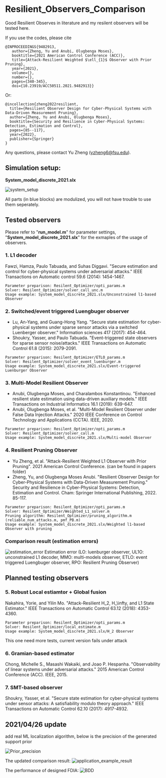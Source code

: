 # Resilient_Observers_Comparison

Good Resilient Observes in literature and my resilent observers will be tested here.


If you use the codes, please cite

```
@INPROCEEDINGS{9482913,  
   author={Zheng, Yu and Anubi, Olugbenga Moses},  
   booktitle={2021 American Control Conference (ACC)},   
   title={Attack-Resilient Weighted $\ell_{1}$ Observer with Prior Pruning},  
   year={2021},  
   volume={},  
   number={},  
   pages={340-345},  
   doi={10.23919/ACC50511.2021.9482913}}
```
Or:
```
@incollection{zheng2022resilient,
  title={Resilient Observer Design for Cyber-Physical Systems with Data-Driven Measurement Pruning},
  author={Zheng, Yu and Anubi, Olugbenga Moses},
  booktitle={Security and Resilience in Cyber-Physical Systems: Detection, Estimation and Control},
  pages={85--117},
  year={2022},
  publisher={Springer}
}
```


Any questions, please contact Yu Zheng (yzheng6@fsu.edu). 

## Simulation setup: <br>
**System_model_discrete_2021.slx**

![system_setup](https://user-images.githubusercontent.com/36635562/233800371-f0a687fe-160e-417a-9513-d35005461158.png)

All parts (in blue blocks) are modulized, you will not have trouble to use them seperately.

## Tested observers
Please refer to "**run_model.m**" for parameter settings, "**System_model_discrete_2021.slx**" for the exmaples of the usage of observers. 

### 1. L1 decoder
Fawzi, Hamza, Paulo Tabuada, and Suhas Diggavi. "Secure estimation and control for cyber-physical systems under adversarial attacks." IEEE Transactions on Automatic control 59.6 (2014): 1454-1467.
```
Parameter preparison: Resilent_Optimizer/opti_params.m
Solver: Resilent_Optimizer/solver_call_unc.m
Usage example: System_model_discrete_2021.slx/Unconstrained l1-based Observer
```

### 2. Switched/event triggered Luengbuger observer
- Lu, An-Yang, and Guang-Hong Yang. "Secure state estimation for cyber-physical systems under sparse sensor attacks via a switched Luenberger observer." Information sciences 417 (2017): 454-464. <br>
- Shoukry, Yasser, and Paulo Tabuada. "Event-triggered state observers for sparse sensor noise/attacks." IEEE Transactions on Automatic Control 61.8 (2015): 2079-2091.
```
Parameter preparison: Resilent_Optimizer/ETLO_params.m
Solver: Resilent_Optimizer/solver_event_luenburger.m
Usage example: System_model_discrete_2021.slx/Event-triggered Luenburger Observer
```

### 3. Multi-Model Resilient Observer
- Anubi, Olugbenga Moses, and Charalambos Konstantinou. "Enhanced resilient state estimation using data-driven auxiliary models." IEEE Transactions on Industrial Informatics 16.1 (2019): 639-647.
- Anubi, Olugbenga Moses, et al. "Multi-Model Resilient Observer under False Data Injection Attacks." 2020 IEEE Conference on Control Technology and Applications (CCTA). IEEE, 2020.
```
Parameter preparison: Resilent_Optimizer/opti_params.m
Solver: Resilent_Optimizer/solver_call.m
Usage example: System_model_discrete_2021.slx/Multi-model Observer
```


### 4. Resilient Pruning Observer
- Yu Zheng, et al. "Attack-Resilient Weighted L1 Observer with Prior Pruning". 2021 American Control Conference. (can be found in papers folder)
- Zheng, Yu, and Olugbenga Moses Anubi. "Resilient Observer Design for Cyber-Physical Systems with Data-Driven Measurement Pruning." Security and Resilience in Cyber-Physical Systems: Detection, Estimation and Control. Cham: Springer International Publishing, 2022. 85-117.
```
Parameter preparison: Resilent_Optimizer/opti_params.m
Solver: Resilent_Optimizer/Weighted_L1_solver.m
Pruning algorithm: Resilent_Optimizer/pruning_algorithm.m (reliable_num_attacks.m, pmf_PB.m)
Usage example: System_model_discrete_2021.slx/Weighted l1-based Observer with pruning
```

### Comparison result (estimation errors)
![estimation_error](https://user-images.githubusercontent.com/36635562/109057815-39254e80-76b0-11eb-964d-edce72b865de.png) Estimation error (LO: luenburger observer, UL1O: unconstrained L1 decoder, MMO: multi-models observer, ETLO: event triggered Luengbuger observer, RPO: Resilient Pruning Observer)


## Planned testing observers

### 5. Robust Local estiamtor + Global fusion
Nakahira, Yorie, and Yilin Mo. "Attack-Resilient H_2, H_\infty, and L1 State Estimator." IEEE Transactions on Automatic Control 63.12 (2018): 4353-4360.
```
Parameter preparison: Resilent_Optimizer/opti_params.m
Solver: Resilent_Optimizer/local_estimate.m
Usage example: System_model_discrete_2021.slx/H_2 Observer
```
This one need more tests, current version fails under attack

### 6. Gramian-based estimator
Chong, Michelle S., Masashi Wakaiki, and Joao P. Hespanha. "Observability of linear systems under adversarial attacks." 2015 American Control Conference (ACC). IEEE, 2015.

### 7. SMT-based observer 
Shoukry, Yasser, et al. "Secure state estimation for cyber-physical systems under sensor attacks: A satisfiability modulo theory approach." IEEE Transactions on Automatic Control 62.10 (2017): 4917-4932.

## 2021/04/26 update
add real ML localization algorithm, below is the precision of the generated support prior

![Prior_precision](https://user-images.githubusercontent.com/36635562/116096584-6aea6f80-a677-11eb-9a5b-8c29c95f26ca.png)

The updated comparison result:
![application_example_result](https://user-images.githubusercontent.com/36635562/116096724-848bb700-a677-11eb-9bf8-2c4711542b0e.png)

The performance of designed FDIA:
![BDD](https://user-images.githubusercontent.com/36635562/116096879-a4bb7600-a677-11eb-94f4-6d70d3885bf3.png)

